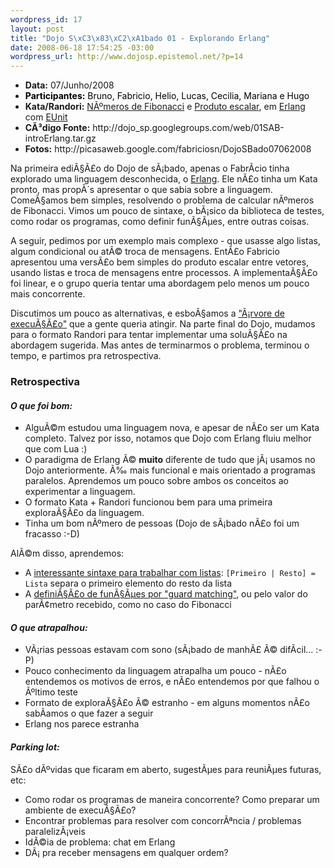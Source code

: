 ```yaml
--- 
wordpress_id: 17
layout: post
title: "Dojo S\xC3\x83\xC2\xA1bado 01 - Explorando Erlang"
date: 2008-06-18 17:54:25 -03:00
wordpress_url: http://www.dojosp.epistemol.net/?p=14
---
```

<ul>
	<li><strong>Data:</strong> 07/Junho/2008</li>
	<li><span style="color: #ff0000;"><span style="color: #000000;"><strong>Participantes:</strong> Bruno, Fabricio, Helio, Lucas, Cecilia, Mariana e Hugo</span><em><strong>
</strong></em></span></li>
	<li><strong>Kata/Randori:</strong> <a href="http://en.wikipedia.org/wiki/Fibonacci_number">NÃºmeros de Fibonacci</a> e <a href="http://en.wikipedia.org/wiki/Dot_product">Produto escalar</a>, em <a href="http://www.erlang.org/">Erlang</a> com <a href="http://svn.process-one.net/contribs/trunk/eunit/doc/overview-summary.html">EUnit</a></li>
	<li><strong>CÃ³digo Fonte:</strong> http://dojo_sp.googlegroups.com/web/01SAB-introErlang.tar.gz<strong>
</strong></li>
	<li><strong>Fotos:</strong> http://picasaweb.google.com/fabriciosn/DojoSBado07062008</li>
</ul>
Na primeira ediÃ§Ã£o do Dojo de sÃ¡bado, apenas o FabrÃ­cio tinha explorado uma linguagem desconhecida, o <a href="http://www.erlang.org/">Erlang</a>. Ele nÃ£o tinha um Kata pronto, mas propÃ´s apresentar o que sabia sobre a linguagem. ComeÃ§amos bem simples, resolvendo o problema de calcular nÃºmeros de Fibonacci. Vimos um pouco de sintaxe, o bÃ¡sico da biblioteca de testes, como rodar os programas, como definir funÃ§Ãµes, entre outras coisas.

A seguir, pedimos por um exemplo mais complexo - que usasse algo listas, algum condicional ou atÃ© troca de mensagens. EntÃ£o Fabricio apresentou uma versÃ£o bem simples do produto escalar entre vetores, usando listas e troca de mensagens entre processos. A implementaÃ§Ã£o foi linear, e o grupo queria tentar uma abordagem pelo menos um pouco mais concorrente.

Discutimos um pouco as alternativas, e esboÃ§amos a <a href="http://picasaweb.google.com/fabriciosn/DojoSBado07062008/photo#5210728546615582018">"Ã¡rvore de execuÃ§Ã£o"</a> que a gente queria atingir. Na parte final do Dojo, mudamos para o formato Randori para tentar implementar uma soluÃ§Ã£o na abordagem sugerida. Mas antes de terminarmos o problema, terminou o tempo, e partimos pra retrospectiva.
<h3>Retrospectiva</h3>
<h4><em>O que foi bom:</em></h4>
<ul>
	<li>AlguÃ©m estudou uma linguagem nova, e apesar de nÃ£o ser um Kata completo. Talvez por isso, notamos que Dojo com Erlang fluiu melhor que com Lua :)</li>
	<li>O paradigma de Erlang Ã© <strong>muito</strong> diferente de tudo que jÃ¡ usamos no Dojo anteriormente. Ã‰ mais funcional e mais orientado a programas paralelos. Aprendemos um pouco sobre ambos os conceitos ao experimentar a linguagem.</li>
	<li>O formato Kata + Randori funcionou bem para uma primeira exploraÃ§Ã£o da linguagem.</li>
	<li>Tinha um bom nÃºmero de pessoas (Dojo de sÃ¡bado nÃ£o foi um fracasso :-D)</li>
</ul>
AlÃ©m disso, aprendemos:
<ul>
	<li>A <a href="http://www.erlang.org/doc/getting_started/seq_prog.html#2.5">interessante sintaxe para trabalhar com listas</a>: <code>[Primeiro | Resto] = Lista</code> separa o primeiro elemento do resto da lista</li>
	<li>A <a href="http://www.erlang.org/doc/getting_started/seq_prog.html#2.9">definiÃ§Ã£o de funÃ§Ãµes por "guard matching"</a>, ou pelo valor do parÃ¢metro recebido, como no caso do Fibonacci</li>
</ul>
<h4><em>O que atrapalhou:</em></h4>
<ul>
	<li>VÃ¡rias pessoas estavam com sono (sÃ¡bado de manhÃ£ Ã© difÃ­cil... :-P)</li>
	<li>Pouco conhecimento da linguagem atrapalha um pouco - nÃ£o entendemos os motivos de erros, e nÃ£o entendemos por que falhou o Ãºltimo teste</li>
	<li>Formato de exploraÃ§Ã£o Ã© estranho - em alguns momentos nÃ£o sabÃ­amos o que fazer a seguir</li>
	<li>Erlang nos parece estranha</li>
</ul>
<h4><em>Parking lot:</em></h4>
SÃ£o dÃºvidas que ficaram em aberto, sugestÃµes para reuniÃµes futuras, etc:
<ul>
	<li>Como rodar os programas de maneira concorrente? Como preparar um ambiente de execuÃ§Ã£o?</li>
	<li>Encontrar problemas para resolver com concorrÃªncia / problemas paralelizÃ¡veis</li>
	<li>IdÃ©ia de problema: chat em Erlang</li>
	<li>DÃ¡ pra receber mensagens em qualquer ordem?</li>
</ul>
